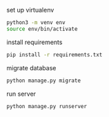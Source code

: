 set up virtualenv

```bash
python3 -m venv env
source env/bin/activate
```

install requirements

```bash
pip install -r requirements.txt
```

migrate database

```bash
python manage.py migrate
```

run server

```bash
python manage.py runserver
```

